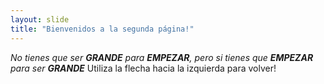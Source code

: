 ```yaml
---
layout: slide
title: "Bienvenidos a la segunda página!"
---
```

*No tienes que ser **GRANDE** para **EMPEZAR**, pero si tienes que **EMPEZAR** para ser **GRANDE***
Utiliza la flecha hacia la izquierda para volver!
